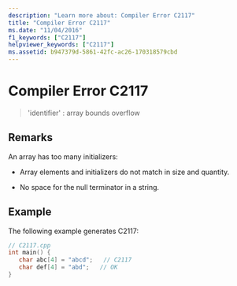 ```yaml
---
description: "Learn more about: Compiler Error C2117"
title: "Compiler Error C2117"
ms.date: "11/04/2016"
f1_keywords: ["C2117"]
helpviewer_keywords: ["C2117"]
ms.assetid: b947379d-5861-42fc-ac26-170318579cbd
---
```

# Compiler Error C2117

> 'identifier' : array bounds overflow

## Remarks

An array has too many initializers:

- Array elements and initializers do not match in size and quantity.

- No space for the null terminator in a string.

## Example

The following example generates C2117:

```cpp
// C2117.cpp
int main() {
   char abc[4] = "abcd";   // C2117
   char def[4] = "abd";   // OK
}
```
